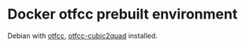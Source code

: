 # Docker otfcc prebuilt environment

Debian with [otfcc](https://github.com/caryll/otfcc), [otfcc-cubic2quad](https://github.com/caryll/otfcc-cubic2quad) installed.

